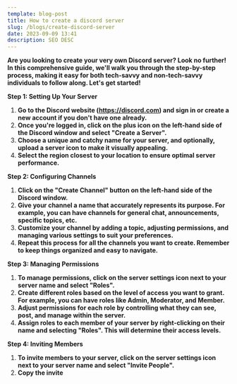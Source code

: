 ```yaml
---
template: blog-post
title: How to create a discord server
slug: /blogs/create-discord-server
date: 2023-09-09 13:41
description: SEO DESC
---
```

**Are you looking to create your very own Discord server? Look no further! In this comprehensive guide, we'll walk you through the step-by-step process, making it easy for both tech-savvy and non-tech-savvy individuals to follow along. Let's get started!**

**Step 1: Setting Up Your Server**

1. **Go to the Discord website (https://discord.com) and sign in or create a new account if you don't have one already.**
2. **Once you're logged in, click on the plus icon on the left-hand side of the Discord window and select "Create a Server".**
3. **Choose a unique and catchy name for your server, and optionally, upload a server icon to make it visually appealing.**
4. **Select the region closest to your location to ensure optimal server performance.**

**Step 2: Configuring Channels**

1. **Click on the "Create Channel" button on the left-hand side of the Discord window.**
2. **Give your channel a name that accurately represents its purpose. For example, you can have channels for general chat, announcements, specific topics, etc.**
3. **Customize your channel by adding a topic, adjusting permissions, and managing various settings to suit your preferences.**
4. **Repeat this process for all the channels you want to create. Remember to keep things organized and easy to navigate.**

**Step 3: Managing Permissions**

1. **To manage permissions, click on the server settings icon next to your server name and select "Roles".**
2. **Create different roles based on the level of access you want to grant. For example, you can have roles like Admin, Moderator, and Member.**
3. **Adjust permissions for each role by controlling what they can see, post, and manage within the server.**
4. **Assign roles to each member of your server by right-clicking on their name and selecting "Roles". This will determine their access levels.**

**Step 4: Inviting Members**

1. **To invite members to your server, click on the server settings icon next to your server name and select "Invite People".**
2. **Copy the invite**